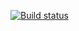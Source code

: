 [![Build status](https://ci.appveyor.com/api/projects/status/0277p0rti7fh0d5w?svg=true)](https://ci.appveyor.com/project/SuperPadla/api-ci)